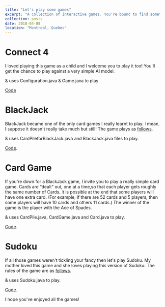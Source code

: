 ```yaml
---
title: "Let's play some games"
excerpt: "A collection of interactive games. You're bound to find something you'll enjoy! <br/><img src='/files/21.png'>"
collection: posts
date: 2018-04-08
location: "Montreal, Quebec"
---
```

# Connect 4

I loved playing this game as a child and I welcome you to play it too! 
You'll get the chance to play against a very simple AI model. 

& uses Configuration.java & Game.java to play 

[Code](https://github.com/kmualim/connect4) 

# BlackJack

BlackJack became one of the only card games I really learnt to play. I mean, I suppose it doesn't really take much but still! 
The game plays as [follows](https://www.pagat.com/banking/blackjack.html). 

& uses CardPileforBlackJack.java and BlackJack.java files to play.

[Code](https://github.com/kmualim/Create-games).

# Card Game 

If you're down for a BlackJack game, I invite you to play a really simple card game. 
Cards are “dealt” out, one at a time,so that each player gets roughly the same number of Cards. It is possible at the end that some players will have one extra card.
(For example, if there are 52 cards and 5 players, then some players will have 10 cards and others 11
cards.)
The winner of the game is the player with the Ace of Spades.

& uses CardPile.java, CardGame.java and Card.java to play. 

[Code](https://github.com/kmualim/Create-games). 

# Sudoku 

If all those games weren't tickling your fancy then let's play Sudoku. My mother loved this game and she loves playing this version of Sudoku. 
The rules of the game are as [follows](https://en.wikipedia.org/wiki/Sudoku). 

& uses Sudoku.java to play. 

[Code](https://github.com/kmualim/Create-games). 

I hope you've enjoyed all the games! 
